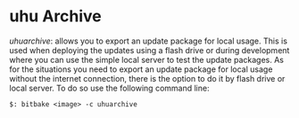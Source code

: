 # uhu Archive

*uhuarchive*: allows you to export an update package for local usage. This is used when deploying the updates using a flash drive or during development where you can use the simple local server to test the update packages. As for the situations you need to export an update package for local usage without the internet connection, there is the option to do it by flash drive or local server. To do so use the following command line:

```
$: bitbake <image> -c uhuarchive
```